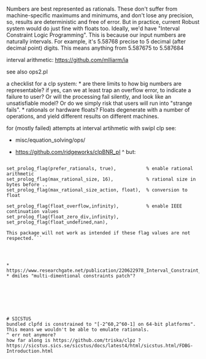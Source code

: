 Numbers are best represented as rationals. These don't suffer from machine-specific maximums and minimums, and don't lose any precision, so, results are deterministic and free of error. But in practice, current Robust system would do just fine with floats too.
Ideally, we'd have "Interval Constraint Logic Programming". This is because our input numbers are naturally intervals. For example, it's 5.58768 precise to 5 decimal (after decimal point) digits. This means anything from 5.587675 to 5.587684

interval arithmetic:
https://github.com/mlliarm/ia

see also ops2.pl

 

a checklist for a clp system:
	* are there limits to how big numbers are representable? if yes, can we at least trap an overflow error, to indicate a failure to user? Or will the processing fail silently, and look like an unsatisfiable model? Or do we simply risk that users will run into "strange fails".
	* rationals or hardware floats? Floats degenerate with a number of operations, and yield different results on different machines. 
	


for (mostly failed) attempts at interval artihmetic with swipl clp see:
* misc/equation_solving/ops/




* https://github.com/ridgeworks/clpBNR_pl
^ but:
```This package sets the SWI-Prolog arithmetic flags as follows:

set_prolog_flag(prefer_rationals, true),           % enable rational arithmetic
set_prolog_flag(max_rational_size, 16),            % rational size in bytes before ..
set_prolog_flag(max_rational_size_action, float),  % conversion to float

set_prolog_flag(float_overflow,infinity),          % enable IEEE continuation values
set_prolog_flag(float_zero_div,infinity),
set_prolog_flag(float_undefined,nan),

This package will not work as intended if these flag values are not respected.```




* https://www.researchgate.net/publication/220622978_Interval_Constraint_Logic_Programming
* dmiles "multi-dimentional constraints patch"?







# SICSTUS
bundled clpfd is constrained to "[-2^60,2^60-1] on 64-bit platforms". This means we wouldn't be able to emulate rationals.
^ err not anymore?
how far along is https://github.com/triska/clpz ?
https://sicstus.sics.se/sicstus/docs/latest4/html/sicstus.html/FDBG-Introduction.html

